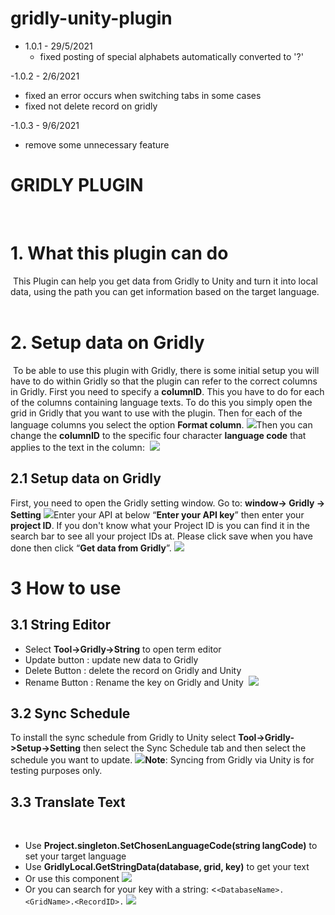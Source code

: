 # gridly-unity-plugin

- 1.0.1 - 29/5/2021
  + fixed posting of special alphabets automatically converted to '?'

-1.0.2 - 2/6/2021
  + fixed an error occurs when switching tabs in some cases
  + fixed not delete record on gridly 
 
-1.0.3 - 9/6/2021
  + remove some unnecessary feature


# GRIDLY PLUGIN
​
# 1.  What this plugin can do
​
This Plugin can help you get data from Gridly to Unity and turn it into local data, using the path you can get information based on the target language.
​
​
​
# 2. Setup data on Gridly
​
To be able to use this plugin with Gridly, there is some initial setup you will have to do within Gridly so that the plugin can refer to the correct columns in Gridly. First you need to specify a **columnID**. This you have to do for each of the columns containing language texts. To do this you simply open the grid in Gridly that you want to use with the plugin. Then for each of the language columns you select the option **Format column**.
![](https://lh6.googleusercontent.com/QKptHetzMrMUIXJhvg765xGsQ5LOjeF3MvSe7cLCprjIRfZKp2Fpn2Q5omZy2IwDq0Bi2vr4ctrz7Lf0IZqsrh0mJ4cEN75qQZ-pJrTKVs83vdgYKIcAnKOzTOjyw51ENMPNYqv5)
​
Then you can change the **columnID** to the specific four character **language code** that applies to the text in the column:
​
![](https://lh6.googleusercontent.com/1brUzLB_YPK-a6zjwJFq-gLPd7mVYekgcOnQvkvBpoQ3pSKQhINUswhpjYdIoNl_YU4w6ZpW1AOb7_tvEghlRzJzFGcipcO80Bw4Ku4uK0NzzKXpOeNleSLN8iWGxZPTGRXzkhwh)
​
## 2.1 Setup data on Gridly
First, you need to open the Gridly setting window.
Go to: **window-> Gridly -> Setting**
![](https://lh4.googleusercontent.com/0hbAuOkG9r-StePuCcV65rGIKg1keFdUSL7tU9wIhfI7fk382jVJtZPjmP7KUgiQXO30Lv2eMpCxgipSxPQ3AQBt-1D-w0HCm_ml2adFkL9J37f0_jgA9yHHUpOLVOkKxKyPeTvS)
​
Enter your API at below “**Enter your API key**” then enter your **project ID**. If you don't know what your Project ID is you can find it in the search bar  to see all your project IDs at.
​
Please click save when you have done then click “**Get data from Gridly**”.
![](https://lh4.googleusercontent.com/VRMuJ70z-CAJyhdKP4fCDhsXOGePEKyOrzEsUifKGNyfG97u4swy3ZKA0FP59mClEv4OTwu8V0TkJrP7QPFvItl0rZWDyMyNZkZKqWFDmNeCjpv5_Hr4qEovPip5Z509EprRbpiT)
​
# 3 How to use
## 3.1 **String Editor**
 - Select **Tool->Gridly->String** to open term editor
 - Update button : update new data to Gridly
 - Delete Button : delete the record on Gridly and Unity
 - Rename Button : Rename the key on Gridly and Unity
​
![](https://lh5.googleusercontent.com/60bzjHL_gnUFkvAe4nUV7sTCr6Kd5-z-DTvmXZiXWjDC2iIsKTuErTyHoL7h0W4fwAN-s9ew6Z29MeOhpF0G9WWNg0NwXja7m6Otf28W76zLEGcjzrRJmV_mm5GqGdVJJF2mT_aM)
​
## 3.2 **Sync Schedule**
To install the sync schedule from Gridly to Unity select **Tool->Gridly->Setup->Setting** then select the Sync Schedule tab and then select the schedule you want to update.
![](https://lh4.googleusercontent.com/LMypLJni5-kG5I8yyNuai7rjoY2KnCISgNoZa2qjTzgAXttvjWn4LENrj_QkADpMIxa4Fh8w-5k11w_GvLuIlQTr-pMxtEatGlhzzCqZvD3at5L-5yIIkDUvgupUNaOsC4zljhuN)
​
**Note**: Syncing from Gridly via Unity is for testing purposes only.
​
## 3.3 **Translate Text**
​
 - Use **Project.singleton.SetChosenLanguageCode(string langCode)** to set your target language
 - Use **GridlyLocal.GetStringData(database, grid, key)** to get your text
 - Or use this component
![](https://lh3.googleusercontent.com/i1CqT4TlN9QN1gqcAgPWt57LTbhv5gNrjGzQPDqPEwVNCYcxAoOgr9MyDedzHhQcv3zSDp71dOwYNJ9MwyrVV0O_Ou2xYNqlvARS5yMnEsAvUgheqFecBg_bkhIzUUdUJlNuC7FF)
 - Or you can search for your key with a string: <`<DatabaseName>.<GridName>.<RecordID>.`
 ![](https://lh5.googleusercontent.com/-Zdro4aYJ5w4iuPOHw8dajj4KY1UkaBg5717dTXgdzQbtdNLBXZaFjKEn0tyl1ACKA4qcuwsFQX95ALmv1WBuMbtBn1XsL2oO7udrLPC87q9SUgGDLSa0TYHaVyocr98y_WfDCqY)
​

